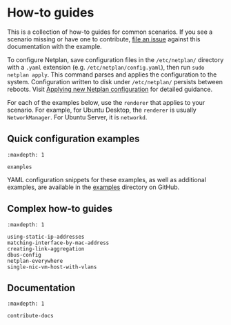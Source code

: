 # How-to guides

This is a collection of how-to guides for common scenarios. If you see a scenario missing or have one to contribute, [file an issue](https://bugs.launchpad.net/netplan/+filebug) against this documentation with the example.

To configure Netplan, save configuration files in the `/etc/netplan/` directory with a `.yaml` extension (e.g. `/etc/netplan/config.yaml`), then run `sudo netplan apply`. This command parses and applies the configuration to the system. Configuration written to disk under `/etc/netplan/` persists between reboots. Visit [Applying new Netplan configuration](/netplan-tutorial.md#applying-new-netplan-configuration) for detailed guidance.

For each of the examples below, use the `renderer` that applies to your scenario. For example, for Ubuntu Desktop, the `renderer` is usually `NetworkManager`. For Ubuntu Server, it is `networkd`.


## Quick configuration examples

```{toctree}
:maxdepth: 1

examples
```

YAML configuration snippets for these examples, as well as additional examples, are available in the [examples](https://github.com/canonical/netplan/tree/main/examples) directory on GitHub.


## Complex how-to guides

```{toctree}
:maxdepth: 1

using-static-ip-addresses
matching-interface-by-mac-address
creating-link-aggregation
dbus-config
netplan-everywhere
single-nic-vm-host-with-vlans
```


## Documentation

```{toctree}
:maxdepth: 1

contribute-docs
```
